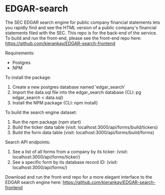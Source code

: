 # EDGAR-search
The SEC EDGAR search engine for public company financial statements lets you rapidly find and see the HTML version of a public company's financial statements filed with the SEC. This repo is for the back-end of the service. To build and run the front-end, please see the front-end repo here: https://github.com/kierankay/EDGAR-search-frontend

Requirements:
- Postgres
- NPM

To install the package:
1. Create a new postgres database named 'edgar_search'
2. Import the data.sql file into the edgar_search database (CLI: pg edgar_search < data.sql)
3. Install the NPM package (CLI: npm install)

To build the search engine dataset:
1. Run the npm package (npm start)
2. Build the ticker data table (visit: localhost:3000/api/forms/build/tickers)
3. Build the form data table (visit: localhost:3000/api/forms/build/forms)

Search API endpoints:
1. See a list of all forms from a company by its ticker: (visit: localhost:3000/api/forms/ticker/<ticker>)
2. See a specific form by its database record ID: (visit: localhost:3000/api/forms/<id>)
  
Download and run the front-end repo for a more elegant interface to the EDGAR search engine here: https://github.com/kierankay/EDGAR-search-frontend

